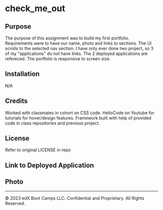 <!-- blank for now going to edit in GITHUB -->

# check_me_out

## Purpose

The purpose of this assignment was to build my first portfolio. Requirements were to have our name, photo and links to sections. The UI scrolls to the selected nav section. I have only ever done two project, so 3 of my "applications" do not have links. The 2 deployed applications are refereced. The portfolio is responsive to screen size.

## Installation

N/A

## Credits

Worked with classmates in cohort on CSS code.
HelloCode on Youtube for tutorials for hover/design features.
Framework built with help of provided code in class repositories and previous project.

## License

Refer to original LICENSE in repo

## Link to Deployed Application

## Photo

---

© 2023 edX Boot Camps LLC. Confidential and Proprietary. All Rights Reserved.
